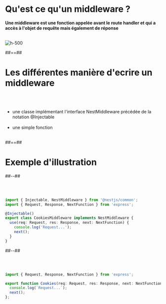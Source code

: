 # Qu'est ce qu'un middleware ?
**Une middleware est une fonction appelée avant le route handler et qui a accès à l'objet de requête mais également de réponse**
<br><br>

![h-500](assets/images/school/06-middleware/middleware.png)

##==##

# Les différentes manière d'ecrire un middleware
<br><br>

- une classe implémentant l'interface NestMiddleware précédée de la notation @Injectable <br><br>
- une simple fonction <br><br>

##==##

<!--.slide: class="two-column-layout" -->

# Exemple d'illustration
##--##
<!-- .slide: class="with-code inconsolata" -->
<br><br>

```typescript
import { Injectable, NestMiddleware } from '@nestjs/common';
import { Request, Response, NextFunction } from 'express';

@Injectable()
export class CookiesMiddleware implements NestMiddleware {
  use(req: Request, res: Response, next: NextFunction) {
    console.log('Request...');
    next();
  }
}
```
<!-- .element: class="big-code" -->

##--##
<!-- .slide: class="with-code inconsolata" -->
<br><br>

```typescript
import { Request, Response, NextFunction } from 'express';

export function Cookies(req: Request, res: Response, next: NextFunction) {
  console.log(`Request...`);
  next();
};
```
<!-- .element: class="big-code" -->

